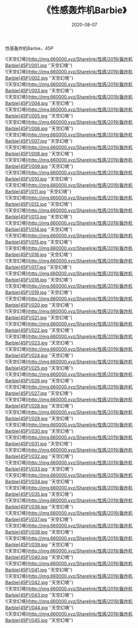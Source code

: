 ﻿---
layout: post
title:  《性感轰炸机Barbie》
date:   2020-08-07
img: http://img.660000.xyz/Sharelink/性感/2019/轰炸机Barbie[45P]/000.jpg
categories: [美女, 性感, 泳衣]
---

性感轰炸机Barbie，45P

![天空幻境](http://img.660000.xyz/Sharelink/性感/2019/轰炸机Barbie[45P]/001.jpg ''天空幻境'') <br>
![天空幻境](http://img.660000.xyz/Sharelink/性感/2019/轰炸机Barbie[45P]/002.jpg ''天空幻境'') <br>
![天空幻境](http://img.660000.xyz/Sharelink/性感/2019/轰炸机Barbie[45P]/003.jpg ''天空幻境'') <br>
![天空幻境](http://img.660000.xyz/Sharelink/性感/2019/轰炸机Barbie[45P]/004.jpg ''天空幻境'') <br>
![天空幻境](http://img.660000.xyz/Sharelink/性感/2019/轰炸机Barbie[45P]/005.jpg ''天空幻境'') <br>
![天空幻境](http://img.660000.xyz/Sharelink/性感/2019/轰炸机Barbie[45P]/006.jpg ''天空幻境'') <br>
![天空幻境](http://img.660000.xyz/Sharelink/性感/2019/轰炸机Barbie[45P]/007.jpg ''天空幻境'') <br>
![天空幻境](http://img.660000.xyz/Sharelink/性感/2019/轰炸机Barbie[45P]/008.jpg ''天空幻境'') <br>
![天空幻境](http://img.660000.xyz/Sharelink/性感/2019/轰炸机Barbie[45P]/009.jpg ''天空幻境'') <br>
![天空幻境](http://img.660000.xyz/Sharelink/性感/2019/轰炸机Barbie[45P]/010.jpg ''天空幻境'') <br>
![天空幻境](http://img.660000.xyz/Sharelink/性感/2019/轰炸机Barbie[45P]/011.jpg ''天空幻境'') <br>
![天空幻境](http://img.660000.xyz/Sharelink/性感/2019/轰炸机Barbie[45P]/012.jpg ''天空幻境'') <br>
![天空幻境](http://img.660000.xyz/Sharelink/性感/2019/轰炸机Barbie[45P]/013.jpg ''天空幻境'') <br>
![天空幻境](http://img.660000.xyz/Sharelink/性感/2019/轰炸机Barbie[45P]/014.jpg ''天空幻境'') <br>
![天空幻境](http://img.660000.xyz/Sharelink/性感/2019/轰炸机Barbie[45P]/015.jpg ''天空幻境'') <br>
![天空幻境](http://img.660000.xyz/Sharelink/性感/2019/轰炸机Barbie[45P]/016.jpg ''天空幻境'') <br>
![天空幻境](http://img.660000.xyz/Sharelink/性感/2019/轰炸机Barbie[45P]/017.jpg ''天空幻境'') <br>
![天空幻境](http://img.660000.xyz/Sharelink/性感/2019/轰炸机Barbie[45P]/018.jpg ''天空幻境'') <br>
![天空幻境](http://img.660000.xyz/Sharelink/性感/2019/轰炸机Barbie[45P]/019.jpg ''天空幻境'') <br>
![天空幻境](http://img.660000.xyz/Sharelink/性感/2019/轰炸机Barbie[45P]/020.jpg ''天空幻境'') <br>
![天空幻境](http://img.660000.xyz/Sharelink/性感/2019/轰炸机Barbie[45P]/021.jpg ''天空幻境'') <br>
![天空幻境](http://img.660000.xyz/Sharelink/性感/2019/轰炸机Barbie[45P]/022.jpg ''天空幻境'') <br>
![天空幻境](http://img.660000.xyz/Sharelink/性感/2019/轰炸机Barbie[45P]/023.jpg ''天空幻境'') <br>
![天空幻境](http://img.660000.xyz/Sharelink/性感/2019/轰炸机Barbie[45P]/024.jpg ''天空幻境'') <br>
![天空幻境](http://img.660000.xyz/Sharelink/性感/2019/轰炸机Barbie[45P]/025.jpg ''天空幻境'') <br>
![天空幻境](http://img.660000.xyz/Sharelink/性感/2019/轰炸机Barbie[45P]/026.jpg ''天空幻境'') <br>
![天空幻境](http://img.660000.xyz/Sharelink/性感/2019/轰炸机Barbie[45P]/027.jpg ''天空幻境'') <br>
![天空幻境](http://img.660000.xyz/Sharelink/性感/2019/轰炸机Barbie[45P]/028.jpg ''天空幻境'') <br>
![天空幻境](http://img.660000.xyz/Sharelink/性感/2019/轰炸机Barbie[45P]/029.jpg ''天空幻境'') <br>
![天空幻境](http://img.660000.xyz/Sharelink/性感/2019/轰炸机Barbie[45P]/030.jpg ''天空幻境'') <br>
![天空幻境](http://img.660000.xyz/Sharelink/性感/2019/轰炸机Barbie[45P]/031.jpg ''天空幻境'') <br>
![天空幻境](http://img.660000.xyz/Sharelink/性感/2019/轰炸机Barbie[45P]/032.jpg ''天空幻境'') <br>
![天空幻境](http://img.660000.xyz/Sharelink/性感/2019/轰炸机Barbie[45P]/033.jpg ''天空幻境'') <br>
![天空幻境](http://img.660000.xyz/Sharelink/性感/2019/轰炸机Barbie[45P]/034.jpg ''天空幻境'') <br>
![天空幻境](http://img.660000.xyz/Sharelink/性感/2019/轰炸机Barbie[45P]/035.jpg ''天空幻境'') <br>
![天空幻境](http://img.660000.xyz/Sharelink/性感/2019/轰炸机Barbie[45P]/036.jpg ''天空幻境'') <br>
![天空幻境](http://img.660000.xyz/Sharelink/性感/2019/轰炸机Barbie[45P]/037.jpg ''天空幻境'') <br>
![天空幻境](http://img.660000.xyz/Sharelink/性感/2019/轰炸机Barbie[45P]/038.jpg ''天空幻境'') <br>
![天空幻境](http://img.660000.xyz/Sharelink/性感/2019/轰炸机Barbie[45P]/039.jpg ''天空幻境'') <br>
![天空幻境](http://img.660000.xyz/Sharelink/性感/2019/轰炸机Barbie[45P]/040.jpg ''天空幻境'') <br>
![天空幻境](http://img.660000.xyz/Sharelink/性感/2019/轰炸机Barbie[45P]/041.jpg ''天空幻境'') <br>
![天空幻境](http://img.660000.xyz/Sharelink/性感/2019/轰炸机Barbie[45P]/042.jpg ''天空幻境'') <br>
![天空幻境](http://img.660000.xyz/Sharelink/性感/2019/轰炸机Barbie[45P]/043.jpg ''天空幻境'') <br>
![天空幻境](http://img.660000.xyz/Sharelink/性感/2019/轰炸机Barbie[45P]/044.jpg ''天空幻境'') <br>
![天空幻境](http://img.660000.xyz/Sharelink/性感/2019/轰炸机Barbie[45P]/045.jpg ''天空幻境'') <br>
